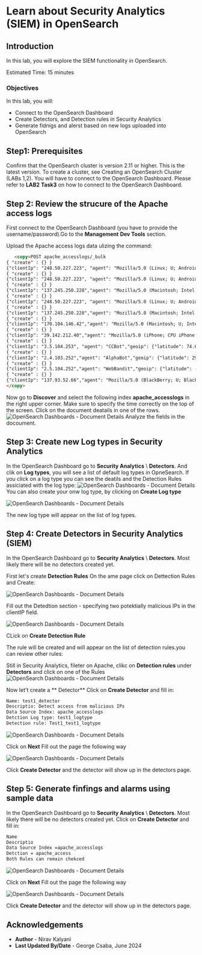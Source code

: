 # Learn about Security Analytics (SIEM) in OpenSearch

## Introduction

In this lab, you will explore the SIEM functionality in OpenSearch.

Estimated Time: 15 minutes

### Objectives

In this lab, you will:
- Connect to the OpenSearch Dashboard
- Create Detectors, and Detection rules in Security Analytics
- Generate fidnigs and alerst based on new logs uploaded into OpenSearch

## Step1: Prerequisites
Confirm that the OpenSearch cluster is version 2.11 or higher.  This is the latest version. To create a cluster, see Creating an OpenSearch Cluster (LABs 1,2). You will have to connect to the OpenSearch Dashboard.
Please refer to **LAB2** **Task3** on how to connect to the OpenSearch Dashboard.

## Step 2: Review the strucure of the Apache access logs
First connect to the OpenSearch Dashboard (you have to provide the username/password).Go to the **Management** **Dev Tools** section.

Upload the Apache access logs data ulizing the command:
```html
   <copy>POST apache_accesslogs/_bulk
{ "create" : {} }
{"clientIp": "248.50.227.223", "agent": "Mozilla/5.0 (Linux; U; Android 4.1.2; en-gb; GT-S6310 Build/JZO54K) AppleWebKit/534.30 (KHTML, like Gecko) Version/4.0 Mobile Safari/534.30", "geoip": {"latitude": -33.418581069654735, "longitude": -172.95534758140695}, "browser": "Mobile Safari", "os": "Android", "message": "248.50.227.223 - - [2024-05-09T09:59:49.491495Z] \"HEAD /accounts/360 HTTP/1.1\" 502 5983 -  - Mozilla/5.0 (Linux; U; Android 4.1.2; en-gb; GT-S6310 Build/JZO54K) AppleWebKit/534.30 (KHTML, like Gecko) Version/4.0 Mobile Safari/534.30", "@timestamp": "2024-05-09T09:59:49.491495Z"}
{ "create" : {} }
{"clientIp": "248.50.227.223", "agent": "Mozilla/5.0 (Linux; U; Android 4.1.2; en-gb; GT-S6310 Build/JZO54K) AppleWebKit/534.30 (KHTML, like Gecko) Version/4.0 Mobile Safari/534.30", "geoip": {"latitude": -33.418581069654735, "longitude": -172.95534758140695}, "browser": "Mobile Safari", "os": "Android", "message": "248.50.227.223 - - [2024-05-09T09:59:49.491495Z] \"HEAD /accounts/360 HTTP/1.1\" 502 5983 -  - Mozilla/5.0 (Linux; U; Android 4.1.2; en-gb; GT-S6310 Build/JZO54K) AppleWebKit/534.30 (KHTML, like Gecko) Version/4.0 Mobile Safari/534.30", "@timestamp": "2024-05-09T09:59:49.491495Z"}
{ "create" : {} }
{"clientIp": "137.245.250.228","agent": "Mozilla/5.0 (Macintosh; Intel Mac OS X 10_9_0) AppleWebKit/600.1.25 (KHTML, like Gecko) Version/7.1 Safari/537.85.10","geoip": {"latitude": -79.46682477955724, "longitude": 175.87280243376205},"browser": "Safari","os": "Unknown", "message": "137.245.250.228 - - [2024-05-09T09:59:49.491438Z] \"POST /users/958 HTTP/1.1\" 500 9751 -  - Mozilla/5.0 (Macintosh; Intel Mac OS X 10_9_0) AppleWebKit/600.1.25 (KHTML, like Gecko) Version/7.1 Safari/537.85.10","@timestamp": "2024-05-09T09:59:49.491438Z" }
{ "create" : {} }
{"clientIp": "248.50.227.223", "agent": "Mozilla/5.0 (Linux; U; Android 4.1.2; en-gb; GT-S6310 Build/JZO54K) AppleWebKit/534.30 (KHTML, like Gecko) Version/4.0 Mobile Safari/534.30", "geoip": {"latitude": -33.418581069654735,"longitude": -172.95534758140695}, "browser": "Mobile Safari","os": "Android", "message": "248.50.227.223 - - [2024-05-09T09:59:49.491495Z] \"HEAD /accounts/360 HTTP/1.1\" 502 5983 -  - Mozilla/5.0 (Linux; U; Android 4.1.2; en-gb; GT-S6310 Build/JZO54K) AppleWebKit/534.30 (KHTML, like Gecko) Version/4.0 Mobile Safari/534.30","@timestamp": "2024-05-09T09:59:49.491495Z"}
{ "create" : {} }
{"clientIp": "137.245.250.228","agent": "Mozilla/5.0 (Macintosh; Intel Mac OS X 10_9_0) AppleWebKit/600.1.25 (KHTML, like Gecko) Version/7.1 Safari/537.85.10","geoip": {"latitude": -79.46682477955724,"longitude": 175.87280243376205 },"browser": "Safari","os": "Unknown", "message": "137.245.250.228 - - [2024-05-09T09:59:49.491438Z] \"POST /users/958 HTTP/1.1\" 500 9751 -  - Mozilla/5.0 (Macintosh; Intel Mac OS X 10_9_0) AppleWebKit/600.1.25 (KHTML, like Gecko) Version/7.1 Safari/537.85.10","@timestamp": "2024-05-09T09:59:49.491438Z" }
{ "create" : {} }
{"clientIp": "170.104.146.42","agent": "Mozilla/5.0 (Macintosh; U; Intel Mac OS X 10.7; en-US; rv:1.9.2.13) Gecko/20101203 Firefox/3.6.13","geoip": {"latitude": -71.52346838187906,"longitude": -55.60822088329088},"browser": "Firefox","os": "Unknown", "message": "170.104.146.42 - - [2024-05-09T09:59:49.491195Z] \"HEAD /products/349 HTTP/1.1\" 200 177 -  - Mozilla/5.0 (Macintosh; U; Intel Mac OS X 10.7; en-US; rv:1.9.2.13) Gecko/20101203 Firefox/3.6.13", "@timestamp": "2024-05-09T09:59:49.491195Z" }
{ "create" : {} }
{"clientIp": "39.142.212.40","agent": "Mozilla/5.0 (iPhone; CPU iPhone OS 7_0 like Mac OS X) AppleWebKit/537.51.1 (KHTML, like Gecko) Version/7.0 Mobile/11A466 Safari/9537.53", "geoip": {"latitude": 50.919954279324,"longitude": -21.190578406461327}, "browser": "Safari","os": "iPhone",    "message": "39.142.212.40 - - [2024-05-09T09:59:49.491152Z] \"HEAD /dummy/814 HTTP/1.1\" 404 1806 -  - Mozilla/5.0 (iPhone; CPU iPhone OS 7_0 like Mac OS X) AppleWebKit/537.51.1 (KHTML, like Gecko) Version/7.0 Mobile/11A466 Safari/9537.53","@timestamp": "2024-05-09T09:59:49.491152Z" }
{ "create" : {} }
{"clientIp": "3.5.104.253", "agent": "CCBot","geoip": {"latitude": 74.64804375619079,"longitude": 13.626794374087439},"browser": "Unknown",     "os": "Unknown", "message": "3.5.104.253 - - [2024-05-09T09:59:49.491122Z] \"GET /accounts/811 HTTP/1.1\" 200 1257 -  - CCBot",     "@timestamp": "2024-05-09T09:59:49.491122Z" }
{ "create" : {} }
{"clientIp": "2.4.103.252","agent": "AlphaBot","geoip": {"latitude": 29.13283264301174,"longitude": -160.40921726422212},"browser": "Unknown",    "os": "Unknown","message": "2.4.103.252 - - [2024-05-09T09:59:49.491113Z] \"GET /select/668 HTTP/1.1\" 201 2943 -  - AlphaBot","@timestamp":"2024-05-09T09:59:49.491113Z"}
{ "create" : {} }
{"clientIp": "2.5.104.252","agent": "WebBandit","geoip": {"latitude": -78.49962500098437,"longitude": 141.93740308899078}, "browser": "Unknown",    "os": "Unknown","message": "2.5.104.252 - - [2024-05-09T09:59:49.491057Z] \"GET /assets/76 HTTP/1.1\" 500 4145 -  - WebBandit", "@timestamp": "2024-05-09T09:59:49.491057Z"}
{ "create" : {} }
{"clientIp": "137.93.52.66","agent": "Mozilla/5.0 (BlackBerry; U; BlackBerry 9800; en-US) AppleWebKit/534.8+ (KHTML, like Gecko) Version/6.0.0.701 Mobile Safari/534.8+","geoip": {"latitude": 89.01522753515539,"longitude": 74.11769854595008}, "browser": "Mobile Safari",    "os": "Unknown","message": "137.93.52.66 - - [2024-05-09T09:59:49.491135Z] \"PUT /ssn/45 HTTP/1.1\" 403 4788 -  - Mozilla/5.0 (BlackBerry; U; BlackBerry 9800; en-US) AppleWebKit/534.8+ (KHTML, like Gecko) Version/6.0.0.701 Mobile Safari/534.8+","@timestamp": "2024-05-09T09:59:49.491135Z"}
</copy>
```

Now go to **Discover** and select the following index **apache_accesslogs**  in the right upper corner. Make sure to specify the time correctly on the top of the screen. Click on the document deatails in one of the rows.  
   ![OpenSearch Dashboards - Document Details](../images/image-siem1.png)
Analyze the fields in the docoument.

## Step 3: Create new Log types in Security Analytics
In the OpenSearch Dashboard  go to **Security Analytics** \ **Detectors**. And clik on **Log types**, you will see a list of default log types in OpneSearch.
If you click on a log type you can see the deatils and the Detection Rules assiciated with the log type:
  ![OpenSearch Dashboards - Document Details](../images/image-siem5.png)
You can also create your onw log type, by clicking on **Create Log type**


  ![OpenSearch Dashboards - Document Details](../images/image-siem6.png)

The new log type will appear on the list of log types.


## Step 4: Create Detectors in Security Analytics (SIEM) 
In the OpenSearch Dashboard  go to **Security Analytics** \ **Detectors**. Most likely there will be no detectors created yet. 

First let's create **Detection Rules**
On the ame page click on Dettection Rules and Create:

  ![OpenSearch Dashboards - Document Details](../images/image-siem7.png)

Fill out the Detedtion section - specifying two potektially malicious IPs in the clientIP field.

   ![OpenSearch Dashboards - Document Details](../images/image-siem8.png)

CLick on **Create Detection Rule**

   The rule will be created and will appear on the list of detection rules.you can review other rules:

   Still in Security Analytics, fileter on Apache, clikc on **Detection rules** under **Detectors** and click on one of the Rules
   ![OpenSearch Dashboards - Document Details](../images/image-siem4.png)

Now let't create a ** Detector**  Click on **Create Detector** and fill in:
```html
Name: test1_detector
Descriptio: Detect access from malicious IPs
Data Source Index: apache_accesslogs
Detction Log type: test1_logtype 
Detection rule: Test1_test1_logtype

   ```

   ![OpenSearch Dashboards - Document Details](../images/image-siem2.png)

Click on **Next**
Fill out the page the following way

   ![OpenSearch Dashboards - Document Details](../images/image-siem3.png)

Click **Create Detector** and the detector will show up in the detectors page.




## Step 5: Generate finfings and alarms using sample data 
In the OpenSearch Dashboard  go to **Security Analytics** \ **Detectors**. Most likely there will be no detectors created yet. 
Click on **Create Detector** and fill in:
```html
Name
Descriptio
Data Source Index =apache_accesslogs
Detction = apache_access
Both Rules can remain chekced
   ```

   ![OpenSearch Dashboards - Document Details](../images/image-siem2.png)

Click on **Next**
Fill out the page the following way

   ![OpenSearch Dashboards - Document Details](../images/image-siem3.png)

Click **Create Detector** and the detector will show up in the detectors page.



## Acknowledgements

* **Author** - Nirav Kalyani
* **Last Updated By/Date** - George Csaba, June 2024